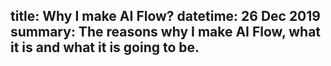 title: Why I make AI Flow?
datetime: 26 Dec 2019
summary: The reasons why I make AI Flow, what it is and what it is going to be.
-------

